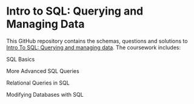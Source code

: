 # Intro to SQL: Querying and Managing Data

This GitHub repository contains the schemas, questions and solutions to [Intro To SQL: Querying and managing data](https://www.khanacademy.org/computing/computer-programming/sql). The coursework includes:

SQL Basics

More Advanced SQL Queries

Relational Queries in SQL

Modifying Databases with SQL

